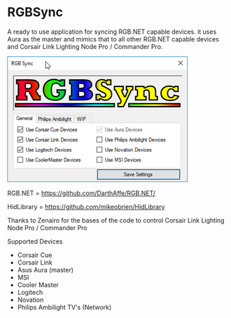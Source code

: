 # RGBSync

A ready to use application for syncing RGB.NET capable devices. it uses Aura as the master and mimics that to all other RGB.NET capable devices and Corsair Link Lighting Node Pro / Commander Pro.

![Screenshot](screenshot.png "Screenshot")

RGB.NET = https://github.com/DarthAffe/RGB.NET/

HidLibrary = https://github.com/mikeobrien/HidLibrary

Thanks to Zenairo for the bases of the code to control Corsair Link Lighting Node Pro / Commander Pro

Supported Devices

- Corsair Cue
- Corsair Link
- Asus Aura (master)
- MSI
- Cooler Master
- Logitech
- Novation
- Philips Ambilight TV's (Network)

